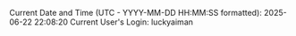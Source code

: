Current Date and Time (UTC - YYYY-MM-DD HH:MM:SS formatted): 2025-06-22 22:08:20
Current User's Login: luckyaiman

